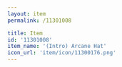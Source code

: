 ```yaml
---
layout: item
permalink: /11301008

title: Item
id: '11301008'
item_name: '(Intro) Arcane Hat'
icon_url: 'item/icon/11300176.png'
---
```


